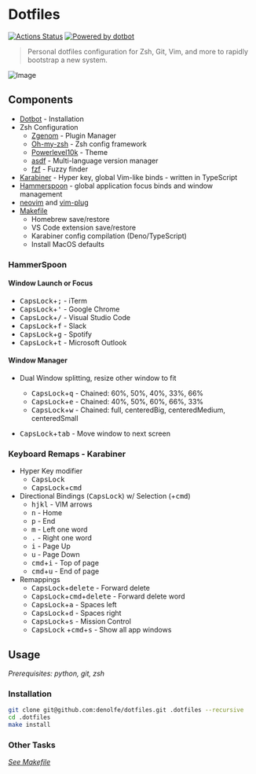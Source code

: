# Dotfiles

[![Actions Status](https://github.com/denolfe/dotfiles/workflows/Dotfiles%20Install/badge.svg)](https://github.com/denolfe/dotfiles/actions)
[![Powered by dotbot][dbshield]][dblink]

[dblink]: https://github.com/anishathalye/dotbot
[dbshield]: https://img.shields.io/badge/powered%20by-dotbot-blue?style=flat

> Personal dotfiles configuration for Zsh, Git, Vim, and more to rapidly bootstrap a new system.

![Image](preview.png)

## Components

- [Dotbot](https://github.com/anishathalye/dotbot) - Installation
- Zsh Configuration
  - [Zgenom](https://github.com/jandamm/zgenom) - Plugin Manager
  - [Oh-my-zsh](https://github.com/robbyrussell/oh-my-zsh) - Zsh config framework
  - [Powerlevel10k](https://github.com/romkatv/powerlevel10k) - Theme
  - [asdf](https://github.com/asdf-vm/asdf) - Multi-language version manager
  - [fzf](https://github.com/junegunn/fzf) - Fuzzy finder
- [Karabiner](https://karabiner-elements.pqrs.org/) - Hyper key, global Vim-like binds - written in TypeScript
- [Hammerspoon](https://www.hammerspoon.org/) - global application focus binds and window management
- [neovim](https://github.com/neovim/neovim) and [vim-plug](https://github.com/junegunn/vim-plug)
- [Makefile](./Makefile)
  - Homebrew save/restore
  - VS Code extension save/restore
  - Karabiner config compilation (Deno/TypeScript)
  - Install MacOS defaults

### HammerSpoon

#### Window Launch or Focus

- <kbd>CapsLock</kbd>+<kbd>;</kbd> - iTerm
- <kbd>CapsLock</kbd>+<kbd>'</kbd> - Google Chrome
- <kbd>CapsLock</kbd>+<kbd>/</kbd> - Visual Studio Code
- <kbd>CapsLock</kbd>+<kbd>f</kbd> - Slack
- <kbd>CapsLock</kbd>+<kbd>g</kbd> - Spotify
- <kbd>CapsLock</kbd>+<kbd>t</kbd> - Microsoft Outlook

#### Window Manager

- Dual Window splitting, resize other window to fit
  - <kbd>CapsLock</kbd>+<kbd>q</kbd> - Chained: 60%, 50%, 40%, 33%, 66%
  - <kbd>CapsLock</kbd>+<kbd>e</kbd> - Chained: 40%, 50%, 60%, 66%, 33%
  - <kbd>CapsLock</kbd>+<kbd>w</kbd> - Chained: full, centeredBig, centeredMedium, centeredSmall

- <kbd>CapsLock</kbd>+<kbd>tab</kbd> - Move window to next screen

### Keyboard Remaps - Karabiner

- Hyper Key modifier
  - <kbd>CapsLock</kbd>
  - <kbd>CapsLock</kbd>+<kbd>cmd</kbd>
- Directional Bindings (<kbd>CapsLock</kbd>) w/ Selection (+<kbd>cmd</kbd>)
  - <kbd>h</kbd><kbd>j</kbd><kbd>k</kbd><kbd>l</kbd> - VIM arrows
  - <kbd>n</kbd> - Home
  - <kbd>p</kbd> - End
  - <kbd>m</kbd> - Left one word
  - <kbd>.</kbd> - Right one word
  - <kbd>i</kbd> - Page Up
  - <kbd>u</kbd> - Page Down
  - <kbd>cmd</kbd>+<kbd>i</kbd> - Top of page
  - <kbd>cmd</kbd>+<kbd>u</kbd> - End of page
- Remappings
  - <kbd>CapsLock</kbd>+<kbd>delete</kbd> - Forward delete
  - <kbd>CapsLock</kbd>+<kbd>cmd</kbd>+<kbd>delete</kbd> - Forward delete word
  - <kbd>CapsLock</kbd>+<kbd>a</kbd> - Spaces left
  - <kbd>CapsLock</kbd>+<kbd>d</kbd> - Spaces right
  - <kbd>CapsLock</kbd>+<kbd>s</kbd> - Mission Control
  - <kbd>CapsLock</kbd> +<kbd>cmd</kbd>+<kbd>s</kbd> - Show all app windows

## Usage

*Prerequisites: python, git, zsh*

### Installation

```sh
git clone git@github.com:denolfe/dotfiles.git .dotfiles --recursive
cd .dotfiles
make install
```

### Other Tasks

*[See Makefile](./Makefile)*
